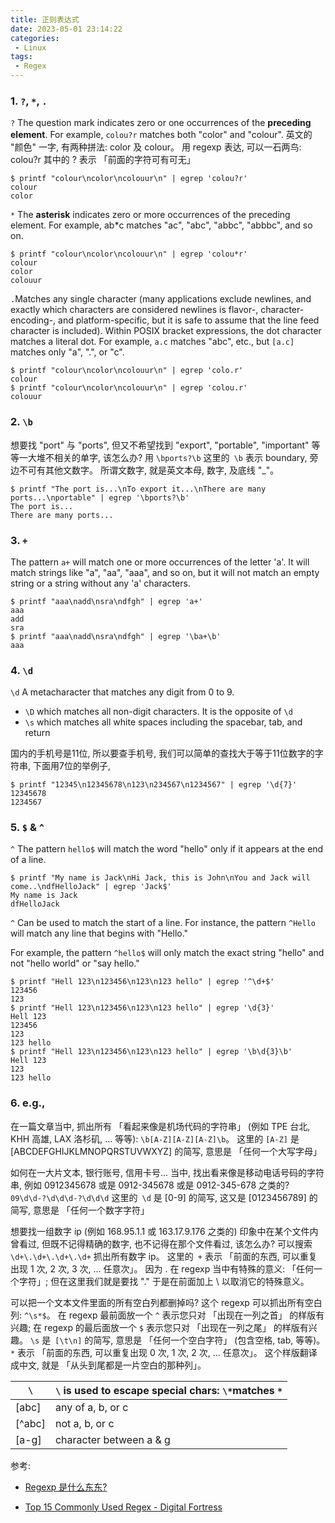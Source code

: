 ```yaml
---
title: 正则表达式
date: 2023-05-01 23:14:22
categories:
 - Linux
tags:
 - Regex
---
```


### 1. `?`, `*`, `.`

`?` The question mark indicates zero or one occurrences of the **preceding element**. For example, `colou?r` matches both "color" and "colour". 英文的 "颜色" 一字, 有两种拼法: color 及 colour。 用 regexp 表达, 可以一石两鸟: colou?r 其中的 ? 表示 「前面的字符可有可无」

```shell
$ printf "colour\ncolor\ncolouur\n" | egrep 'colou?r'
colour
color
```

`*` The **asterisk** indicates zero or more occurrences of the preceding element. For example, ab*c matches "ac", "abc", "abbc", "abbbc", and so on.

```shell
$ printf "colour\ncolor\ncolouur\n" | egrep 'colou*r'                          
colour
color
colouur
```

`.`Matches any single character (many applications exclude newlines, and exactly which characters are considered newlines is flavor-, character-encoding-, and platform-specific, but it is safe to assume that the line feed character is included). Within POSIX bracket expressions, the dot character matches a literal dot. For example, `a.c` matches "abc", etc., but `[a.c]` matches only "a", ".", or "c".

```shell
$ printf "colour\ncolor\ncolouur\n" | egrep 'colo.r'                           
colour
$ printf "colour\ncolor\ncolouur\n" | egrep 'colou.r'                          
colouur
```

### 2. `\b`

想要找 "port" 与 "ports", 但又不希望找到 "export", "portable", "important" 等等一大堆不相关的单字, 该怎么办? 用 `\bports?\b` 这里的` \b` 表示 boundary, 旁边不可有其他文数字。 所谓文数字, 就是英文本母, 数字, 及底线 "_"。

```shell
$ printf "The port is...\nTo export it...\nThere are many ports...\nportable" | egrep '\bports?\b'
The port is...
There are many ports...
```

### 3. `+`

The pattern `a+` will match one or more occurrences of the letter 'a'. It will match strings like "a", "aa", "aaa", and so on, but it will not match an empty string or a string without any 'a' characters.

```shell
$ printf "aaa\nadd\nsra\ndfgh" | egrep 'a+'
aaa
add
sra
$ printf "aaa\nadd\nsra\ndfgh" | egrep '\ba+\b'
aaa
```

### 4. `\d`

`\d` A metacharacter that matches any digit from 0 to 9. 

- `\D` which matches all non-digit characters. It is the opposite of `\d`
- `\s` which matches all white spaces including the spacebar, tab, and return

国内的手机号是11位, 所以要查手机号, 我们可以简单的查找大于等于11位数字的字符串, 下面用7位的举例子, 

```shell
$ printf "12345\n12345678\n123\n234567\n1234567" | egrep '\d{7}'        
12345678
1234567
```

### 5. `$` & `^`

`^` The pattern `hello$` will match the word "hello" only if it appears at the end of a line.

```shell
$ printf "My name is Jack\nHi Jack, this is John\nYou and Jack will come..\ndfHelloJack" | egrep 'Jack$'
My name is Jack
dfHelloJack
```

 `^` Can be used to match the start of a line. For instance, the pattern `^Hello` will match any line that begins with "Hello."

For example, the pattern `^hello$` will only match the exact string "hello" and not "hello world" or "say hello."

```shell
$ printf "Hell 123\n123456\n123\n123 hello" | egrep '^\d+$'        
123456
123
$ printf "Hell 123\n123456\n123\n123 hello" | egrep '\d{3}'        
Hell 123
123456
123
123 hello
$ printf "Hell 123\n123456\n123\n123 hello" | egrep '\b\d{3}\b'    
Hell 123
123
123 hello
```

### 6. e.g., 

在一篇文章当中, 抓出所有 「看起来像是机场代码的字符串」 (例如 TPE 台北, KHH 高雄, LAX 洛杉矶, ... 等等): `\b[A-Z][A-Z][A-Z]\b`。 这里的 `[A-Z]` 是 [ABCDEFGHIJKLMNOPQRSTUVWXYZ] 的简写, 意思是 「任何一个大写字母」

如何在一大片文本, 银行账号, 信用卡号... 当中, 找出看来像是移动电话号码的字符串, 例如 0912345678 或是 0912-345678 或是 0912-345-678 之类的? `09\d\d-?\d\d\d-?\d\d\d` 这里的` \d` 是 [0-9] 的简写, 这又是 [0123456789] 的简写, 意思是 「任何一个数字字符」

想要找一组数字 ip (例如 168.95.1.1 或 163.17.9.176 之类的) 印象中在某个文件内曾看过, 但既不记得精确的数字, 也不记得在那个文件看过, 该怎么办? 可以搜索 `\d+\.\d+\.\d+\.\d+` 抓出所有数字 ip。 这里的` +` 表示 「前面的东西, 可以重复出现 1 次, 2 次, 3 次, ... 任意次」。 因为 . 在 regexp 当中有特殊的意义: 「任何一个字符」; 但在这里我们就是要找 "." 于是在前面加上 \ 以取消它的特殊意义。

可以把一个文本文件里面的所有空白列都删掉吗? 这个 regexp 可以抓出所有空白列: `^\s*$`。 在 regexp 最前面放一个 `^` 表示您只对 「出现在一列之首」 的样版有兴趣; 在 regexp 的最后面放一个 `$` 表示您只对 「出现在一列之尾」 的样版有兴趣。 `\s` 是` [\t\n]` 的简写, 意思是 「任何一个空白字符」 (包含空格, tab, 等等)。 `*` 表示 「前面的东西, 可以重复出现 0 次, 1 次, 2 次, ... 任意次」。 这个样版翻译成中文, 就是 「从头到尾都是一片空白的那种列」。

| `\`    | `\` is used to escape special chars: `\*`matches `*` |
| ------ | ---------------------------------------------------- |
| [abc]  | any of a, b, or c                                    |
| [^abc] | not a, b, or c                                       |
| [a-g]  | character between a & g                              |

参考:

- [Regexp 是什么东东?](https://www.cyut.edu.tw/~ckhung/b/re/intro.php)

- [Top 15 Commonly Used Regex - Digital Fortress](https://digitalfortress.tech/tips/top-15-commonly-used-regex/)
